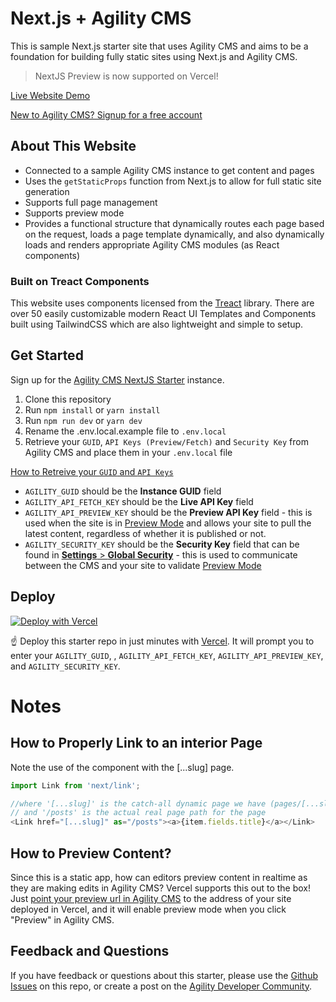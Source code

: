 # Next.js + Agility CMS
This is sample Next.js starter site that uses Agility CMS and aims to be a foundation for building fully static sites using Next.js and Agility CMS.

> NextJS Preview is now supported on Vercel!

[Live Website Demo](https://agilitycms-nextjs-starter-2020.vercel.app)

[New to Agility CMS? Signup for a free account](https://agilitycms.com/free)


## About This Website
- Connected to a sample Agility CMS instance to get content and pages
- Uses the `getStaticProps` function from Next.js to allow for full static site generation
- Supports full page management
- Supports preview mode
- Provides a functional structure that dynamically routes each page based on the request, loads a page template dynamically, and also dynamically loads and renders appropriate Agility CMS modules (as React components)

### Built on Treact Components

This website uses components licensed from the [Treact](https://treact.owaiskhan.me) library. There are over 50 easily customizable modern React UI Templates and Components built using TailwindCSS which are also lightweight and simple to setup.

## Get Started
Sign up for the [Agility CMS NextJS Starter](https://account.agilitycms.com/sign-up?product=agility-free) instance.

1. Clone this repository
2. Run `npm install` or `yarn install`
3. Run `npm run dev` or `yarn dev`
4. Rename the .env.local.example file to `.env.local`
5. Retrieve your `GUID`, `API Keys (Preview/Fetch)` and `Security Key` from Agility CMS and place them in your `.env.local` file

[How to Retreive your `GUID` and `API Keys`](https://help.agilitycms.com/hc/en-us/articles/360031919212-Retrieving-your-API-Key-s-Guid-and-API-URL-)

- `AGILITY_GUID` should be the **Instance GUID** field
- `AGILITY_API_FETCH_KEY` should be the **Live API Key** field
- `AGILITY_API_PREVIEW_KEY` should be the **Preview API Key** field - this is used when the site is in [Preview Mode](https://nextjs.org/docs/advanced-features/preview-mode) and allows your site to pull the latest content, regardless of whether it is published or not.
- `AGILITY_SECURITY_KEY` should be the **Security Key** field that can be found in [**Settings** > **Global Security**](https://help.agilitycms.com/hc/en-us/articles/360029220591-How-to-Retrieve-an-Instance-s-Security-Key) - this is used to communicate between the CMS and your site to validate [Preview Mode](https://nextjs.org/docs/advanced-features/preview-mode)


## Deploy
[![Deploy with Vercel](https://vercel.com/button)](https://vercel.com/import/git?c=1&amp;s=https://github.com/agility/agilitycms-nextjs-starter-2020&amp;env=AGILITY_GUID,AGILITY_API_FETCH_KEY,AGILITY_API_PREVIEW_KEY,AGILITY_SECURITY_KEY&amp;envDescription=API%20Keys%20required%20by%20Agility%20CMS&amp;)

☝️ Deploy this starter repo in just minutes with [Vercel](https://vercel.com/). It will prompt you to enter your `AGILITY_GUID`, , `AGILITY_API_FETCH_KEY`, `AGILITY_API_PREVIEW_KEY`, and `AGILITY_SECURITY_KEY`.

# Notes
## How to Properly Link to an interior Page
Note the use of the <Link> component with the [...slug] page.

``` javascript
import Link from 'next/link';

//where '[...slug]' is the catch-all dynamic page we have (pages/[...slug].js)
// and '/posts' is the actual real page path for the page
<Link href="[...slug]" as="/posts"><a>{item.fields.title}</a></Link>
```

## How to Preview Content?
Since this is a static app, how can editors preview content in realtime as they are making edits in Agility CMS? Vercel supports this out to the box! Just [point your preview url in Agility CMS](https://help.agilitycms.com/hc/en-us/articles/360003855612-Adding-a-Domain-Configuration-for-a-Web-Server) to the address of your site deployed in Vercel, and it will enable preview mode when you click "Preview" in Agility CMS.

## Feedback and Questions

If you have feedback or questions about this starter, please use the [Github Issues](https://github.com/agility/agilitycms-nextjs-starter-2020/issues)  on this repo, or create a post on the [Agility Developer Community](https://help.agilitycms.com/hc/en-us/community/topics).



